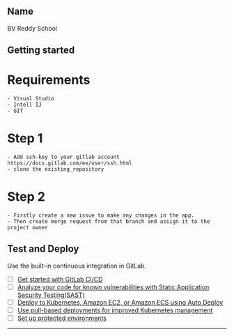 ## Name
BV Reddy School

## Getting started

# Requirements
    - Visual Studio
    - Intell IJ
    - GIT

# Step 1
    - Add ssh-key to your gitlab account 
    https://docs.gitlab.com/ee/user/ssh.html
    - clone the existing_repository

# Step 2
    - Firstly create a new issue to make any changes in the app.
    - Then create merge request from that branch and assign it to the project owner

## Test and Deploy

Use the built-in continuous integration in GitLab.

- [ ] [Get started with GitLab CI/CD](https://docs.gitlab.com/ee/ci/quick_start/index.html)
- [ ] [Analyze your code for known vulnerabilities with Static Application Security Testing(SAST)](https://docs.gitlab.com/ee/user/application_security/sast/)
- [ ] [Deploy to Kubernetes, Amazon EC2, or Amazon ECS using Auto Deploy](https://docs.gitlab.com/ee/topics/autodevops/requirements.html)
- [ ] [Use pull-based deployments for improved Kubernetes management](https://docs.gitlab.com/ee/user/clusters/agent/)
- [ ] [Set up protected environments](https://docs.gitlab.com/ee/ci/environments/protected_environments.html)

***
